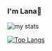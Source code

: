 ### I'm Lana👋

<img alt="my stats" src="https://github-readme-stats.vercel.app/api?username=lanayepifanova&show_icons=true"/>

[![Top Langs](https://github-readme-stats.vercel.app/api/top-langs/?username=lanayepifanova)](https://github.com/lanayepifanova/github-readme-stats)
